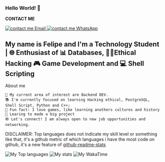 ### Hello World! 🤖 
<!-- SOCIAL MEDIAS LINK -->
<b> CONTACT ME </b>

<a href="mailto:contato.felipeapolinario@gmail.com">
  <img alt="contact me Email" src="https://img.shields.io/badge/Gmail-D14836?style=for-the-badge&logo=gmail&logoColor=white"/>
</a>  
<a href="https://wa.link/3qrp50">
    <img alt="contact me WhatsApp" src="https://img.shields.io/badge/WhatsApp-25D366?style=for-the-badge&logo=whatsapp&logoColor=white"/>
</a>


<!-- LANGUAGE ICONS 
<b> Proeficient languages </b>

<img height="32" width="32" src="https://cdn.jsdelivr.net/npm/simple-icons@v11/icons/postgresql.svg"/> <img height="32" width="32" src="https://cdn.jsdelivr.net/npm/simple-icons@v11/icons/powershell.svg"> <img height="32" width="32" src="https://cdn.jsdelivr.net/npm/simple-icons@v11/icons/html5.svg"/> <img height="32" width="32" src="https://cdn.jsdelivr.net/npm/simple-icons@v11/icons/css3.svg"/> 
UNFINISHED
-->

<!-- CURRENT LEARNING -->
<!-- <b>Learing Languages</b>

<!-- TITLE -->

<h2> My name is Felipe and I'm a Technology Student | 🌐 Enthusiast of 📊 Databases, 🧑‍💻Ethical Hacking 🎮 Game Development and 💻 Shell Scripting </h2>

<!-- ABOUT ME -->
About me

    📌 My current area of interest are Backend DEV.
    📚 I'm currently focused on learning Hacking ethical, PostgreSQL, Shell Script, Python and C++;
    📎 Fun fact: I love games, like learning anothers cultures and history
    🎯 Learing to made a big project 
    🕸️ Let's connect! I am always open to new job opportunities and networking.


<!-- ADD GITHUB STATS -->    
DISCLAIMER: Top languages does not indicate my skill level or something like that, it's a github metric of which languages i have the most code on github, it's a new feature of <a href="https://github.com/anuraghazra/github-readme-stats">github-readme-stats</a>

<img alt="My Top languages" src="https://github-readme-stats.vercel.app/api/top-langs/?username=fadokkx&&size_weight=2.25&count_weight=2.25&show_icons=true&theme=dracula"/>
<img alt="My stats" src="https://github-readme-stats-felipe-apolinarios-projects.vercel.app/api?username=fadokkx&show_icons=true&theme=dracula"/>

<!-- ADD WAKA TIME -->

<img alt="My WakaTime" src="https://github-readme-stats.vercel.app/api/wakatime?username=fadokkx"/>

<!-- BACKUP WAKA TIME 
[![Felipe Apolinário WakaTime stats](https://github-readme-stats.vercel.app/api/wakatime?username=fadokkx)](https://github.com/fadokkx/github-readme-stats)

  


